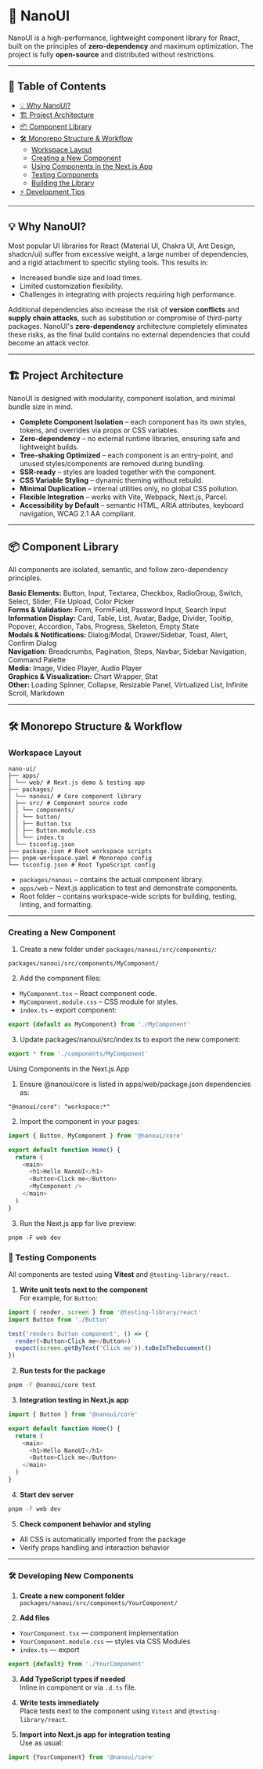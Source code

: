 # 🚀 NanoUI

NanoUI is a high-performance, lightweight component library for React, built on the principles of **zero-dependency** and maximum optimization. The project is fully **open-source** and distributed without restrictions.

---

## 📑 Table of Contents

- [💡 Why NanoUI?](#-why-nanoui)
- [🏗️ Project Architecture](#️-project-architecture)
- [📦 Component Library](#-component-library)
- [🛠️ Monorepo Structure & Workflow](#️-monorepo-structure--workflow)
  - [Workspace Layout](#workspace-layout)
  - [Creating a New Component](#creating-a-new-component)
  - [Using Components in the Next.js App](#using-components-in-the-nextjs-app)
  - [Testing Components](#testing-components)
  - [Building the Library](#building-the-library)
- [⚡ Development Tips](#-development-tips)

---

## 💡 Why NanoUI?

Most popular UI libraries for React (Material UI, Chakra UI, Ant Design, shadcn/ui) suffer from excessive weight, a large number of dependencies, and a rigid attachment to specific styling tools. This results in:

- Increased bundle size and load times.
- Limited customization flexibility.
- Challenges in integrating with projects requiring high performance.

Additional dependencies also increase the risk of **version conflicts** and **supply chain attacks**, such as substitution or compromise of third-party packages. NanoUI's **zero-dependency** architecture completely eliminates these risks, as the final build contains no external dependencies that could become an attack vector.

---

## 🏗️ Project Architecture

NanoUI is designed with modularity, component isolation, and minimal bundle size in mind.

- **Complete Component Isolation** – each component has its own styles, tokens, and overrides via props or CSS variables.
- **Zero-dependency** – no external runtime libraries, ensuring safe and lightweight builds.
- **Tree-shaking Optimized** – each component is an entry-point, and unused styles/components are removed during bundling.
- **SSR-ready** – styles are loaded together with the component.
- **CSS Variable Styling** – dynamic theming without rebuild.
- **Minimal Duplication** – internal utilities only, no global CSS pollution.
- **Flexible Integration** – works with Vite, Webpack, Next.js, Parcel.
- **Accessibility by Default** – semantic HTML, ARIA attributes, keyboard navigation, WCAG 2.1 AA compliant.

---

## 📦 Component Library

All components are isolated, semantic, and follow zero-dependency principles.

**Basic Elements:** Button, Input, Textarea, Checkbox, RadioGroup, Switch, Select, Slider, File Upload, Color Picker  
**Forms & Validation:** Form, FormField, Password Input, Search Input  
**Information Display:** Card, Table, List, Avatar, Badge, Divider, Tooltip, Popover, Accordion, Tabs, Progress, Skeleton, Empty State  
**Modals & Notifications:** Dialog/Modal, Drawer/Sidebar, Toast, Alert, Confirm Dialog  
**Navigation:** Breadcrumbs, Pagination, Steps, Navbar, Sidebar Navigation, Command Palette  
**Media:** Image, Video Player, Audio Player  
**Graphics & Visualization:** Chart Wrapper, Stat  
**Other:** Loading Spinner, Collapse, Resizable Panel, Virtualized List, Infinite Scroll, Markdown

---

## 🛠️ Monorepo Structure & Workflow

### Workspace Layout

```
nano-ui/
├── apps/
│ └── web/ # Next.js demo & testing app
├── packages/
│ └── nanoui/ # Core component library
│ ├── src/ # Component source code
│ │ └── components/
│ │ └── button/
│ │ ├── Button.tsx
│ │ ├── Button.module.css
│ │ └── index.ts
│ └── tsconfig.json
├── package.json # Root workspace scripts
├── pnpm-workspace.yaml # Monorepo config
└── tsconfig.json # Root TypeScript config
```

- `packages/nanoui` – contains the actual component library.
- `apps/web` – Next.js application to test and demonstrate components.
- Root folder – contains workspace-wide scripts for building, testing, linting, and formatting.

---

### Creating a New Component

1. Create a new folder under `packages/nanoui/src/components/`:

`packages/nanoui/src/components/MyComponent/`

2. Add the component files:

- `MyComponent.tsx` – React component code.
- `MyComponent.module.css` – CSS module for styles.
- `index.ts` – export component:

```ts
export {default as MyComponent} from './MyComponent'
```

3. Update packages/nanoui/src/index.ts to export the new component:

```ts
export * from './components/MyComponent'
```

Using Components in the Next.js App

1. Ensure @nanoui/core is listed in apps/web/package.json dependencies as:

`"@nanoui/core": "workspace:*"`

2. Import the component in your pages:

```ts
import { Button, MyComponent } from '@nanoui/core'

export default function Home() {
  return (
    <main>
      <h1>Hello NanoUI</h1>
      <Button>Click me</Button>
      <MyComponent />
    </main>
  )
}
```

3. Run the Next.js app for live preview:

`pnpm -F web dev`

### 🧪 Testing Components

All components are tested using **Vitest** and `@testing-library/react`.

1. **Write unit tests next to the component**  
   For example, for `Button`:

```ts
import { render, screen } from '@testing-library/react'
import Button from './Button'

test('renders Button component', () => {
  render(<Button>Click me</Button>)
  expect(screen.getByText('Click me')).toBeInTheDocument()
})
```

2. **Run tests for the package**

```bash
pnpm -F @nanoui/core test
```

3. **Integration testing in Next.js app**

```ts
import { Button } from '@nanoui/core'

export default function Home() {
  return (
    <main>
      <h1>Hello NanoUI</h1>
      <Button>Click me</Button>
    </main>
  )
}
```

4. **Start dev server**

```bash
pnpm -F web dev
```

5. **Check component behavior and styling**

- All CSS is automatically imported from the package
- Verify props handling and interaction behavior

---

### 🛠️ Developing New Components

1. **Create a new component folder**  
   `packages/nanoui/src/components/YourComponent/`

2. **Add files**

- `YourComponent.tsx` — component implementation
- `YourComponent.module.css` — styles via CSS Modules
- `index.ts` — export

```ts
export {default} from './YourComponent'
```

3. **Add TypeScript types if needed**  
   Inline in component or via `.d.ts` file.

4. **Write tests immediately**  
   Place tests next to the component using `Vitest` and `@testing-library/react`.

5. **Import into Next.js app for integration testing**  
   Use as usual:

```ts
import {YourComponent} from '@nanoui/core'
```
